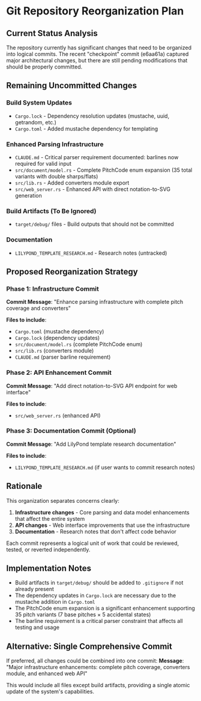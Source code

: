 # Git Repository Reorganization Plan

## Current Status Analysis

The repository currently has significant changes that need to be organized into logical commits. The recent "checkpoint" commit (e6aa61a) captured major architectural changes, but there are still pending modifications that should be properly committed.

## Remaining Uncommitted Changes

### Build System Updates
- `Cargo.lock` - Dependency resolution updates (mustache, uuid, getrandom, etc.)
- `Cargo.toml` - Added mustache dependency for templating

### Enhanced Parsing Infrastructure 
- `CLAUDE.md` - Critical parser requirement documented: barlines now required for valid input
- `src/document/model.rs` - Complete PitchCode enum expansion (35 total variants with double sharps/flats)
- `src/lib.rs` - Added converters module export
- `src/web_server.rs` - Enhanced API with direct notation-to-SVG generation

### Build Artifacts (To Be Ignored)
- `target/debug/` files - Build outputs that should not be committed

### Documentation
- `LILYPOND_TEMPLATE_RESEARCH.md` - Research notes (untracked)

## Proposed Reorganization Strategy

### Phase 1: Infrastructure Commit
**Commit Message**: "Enhance parsing infrastructure with complete pitch coverage and converters"

**Files to include**:
- `Cargo.toml` (mustache dependency)
- `Cargo.lock` (dependency updates) 
- `src/document/model.rs` (complete PitchCode enum)
- `src/lib.rs` (converters module)
- `CLAUDE.md` (parser barline requirement)

### Phase 2: API Enhancement Commit  
**Commit Message**: "Add direct notation-to-SVG API endpoint for web interface"

**Files to include**:
- `src/web_server.rs` (enhanced API)

### Phase 3: Documentation Commit (Optional)
**Commit Message**: "Add LilyPond template research documentation"

**Files to include**:
- `LILYPOND_TEMPLATE_RESEARCH.md` (if user wants to commit research notes)

## Rationale

This organization separates concerns clearly:
1. **Infrastructure changes** - Core parsing and data model enhancements that affect the entire system
2. **API changes** - Web interface improvements that use the infrastructure 
3. **Documentation** - Research notes that don't affect code behavior

Each commit represents a logical unit of work that could be reviewed, tested, or reverted independently.

## Implementation Notes

- Build artifacts in `target/debug/` should be added to `.gitignore` if not already present
- The dependency updates in `Cargo.lock` are necessary due to the mustache addition in `Cargo.toml`
- The PitchCode enum expansion is a significant enhancement supporting 35 pitch variants (7 base pitches × 5 accidental states)
- The barline requirement is a critical parser constraint that affects all testing and usage

## Alternative: Single Comprehensive Commit

If preferred, all changes could be combined into one commit:
**Message**: "Major infrastructure enhancements: complete pitch coverage, converters module, and enhanced web API"

This would include all files except build artifacts, providing a single atomic update of the system's capabilities.